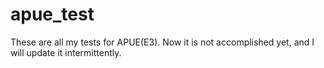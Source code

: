 # apue_test
These are all my tests for APUE(E3). Now it is not accomplished yet, and I will update it intermittently.
